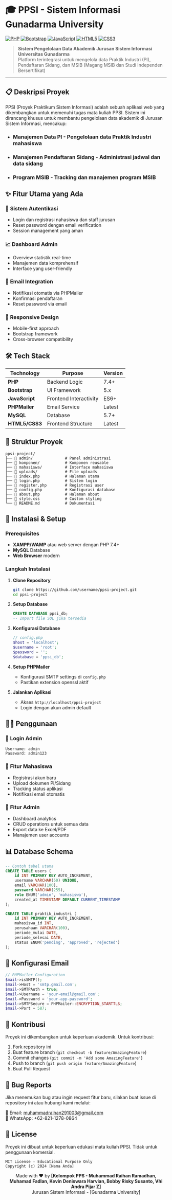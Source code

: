 # 🎓 PPSI - Sistem Informasi Gunadarma University

[![PHP](https://img.shields.io/badge/PHP-777BB4?style=for-the-badge&logo=php&logoColor=white)](https://php.net/)
[![Bootstrap](https://img.shields.io/badge/Bootstrap-563D7C?style=for-the-badge&logo=bootstrap&logoColor=white)](https://getbootstrap.com/)
[![JavaScript](https://img.shields.io/badge/JavaScript-F7DF1E?style=for-the-badge&logo=javascript&logoColor=black)](https://javascript.com/)
[![HTML5](https://img.shields.io/badge/HTML5-E34F26?style=for-the-badge&logo=html5&logoColor=white)](https://html.spec.whatwg.org/)
[![CSS3](https://img.shields.io/badge/CSS3-1572B6?style=for-the-badge&logo=css3&logoColor=white)](https://www.w3.org/Style/CSS/)

> **Sistem Pengelolaan Data Akademik Jurusan Sistem Informasi Universitas Gunadarma**  
> Platform terintegrasi untuk mengelola data Praktik Industri (PI), Pendaftaran Sidang, dan MSIB (Magang MSIB dan Studi Independen Bersertifikat)

---

## 📋 Deskripsi Proyek

PPSI (Proyek Praktikum Sistem Informasi) adalah sebuah aplikasi web yang dikembangkan untuk memenuhi tugas mata kuliah PPSI. Sistem ini dirancang khusus untuk membantu pengelolaan data akademik di Jurusan Sistem Informasi, mencakup:

- ### **Manajemen Data PI** - Pengelolaan data Praktik Industri mahasiswa
- ### **Manajemen Pendaftaran Sidang** - Administrasi jadwal dan data sidang
- ### **Program MSIB** - Tracking dan manajemen program MSIB

## ✨ Fitur Utama yang Ada

### 🔐 **Sistem Autentikasi**
- Login dan registrasi nahasiswa dan staff jurusan
- Reset password dengan email verification
- Session management yang aman

### 📈 **Dashboard Admin**
- Overview statistik real-time
- Manajemen data komprehensif
- Interface yang user-friendly

### 📧 **Email Integration**
- Notifikasi otomatis via PHPMailer
- Konfirmasi pendaftaran
- Reset password via email

### 📱 **Responsive Design**
- Mobile-first approach
- Bootstrap framework
- Cross-browser compatibility

## 🛠️ Tech Stack

| Technology | Purpose | Version |
|------------|---------|---------|
| **PHP** | Backend Logic | 7.4+ |
| **Bootstrap** | UI Framework | 5.x |
| **JavaScript** | Frontend Interactivity | ES6+ |
| **PHPMailer** | Email Service | Latest |
| **MySQL** | Database | 5.7+ |
| **HTML5/CSS3** | Frontend Structure | Latest |

## 📁 Struktur Proyek

```
ppsi-project/
├── 📁 admin/              # Panel administrasi
├── 📁 komponen/           # Komponen reusable
├── 📁 mahasiswa/          # Interface mahasiswa
├── 📁 uploads/            # File uploads
├── 📄 index.php           # Halaman utama
├── 📄 login.php           # Sistem login
├── 📄 register.php        # Registrasi user
├── 📄 config.php          # Konfigurasi database
├── 📄 about.php           # Halaman about
├── 📄 style.css           # Custom styling
└── 📄 README.md           # Dokumentasi
```

## 🚀 Instalasi & Setup

### Prerequisites
- **XAMPP/WAMP** atau web server dengan PHP 7.4+
- **MySQL** Database
- **Web Browser** modern

### Langkah Instalasi

1. **Clone Repository**
   ```bash
   git clone https://github.com/username/ppsi-project.git
   cd ppsi-project
   ```

2. **Setup Database**
   ```sql
   CREATE DATABASE ppsi_db;
   -- Import file SQL jika tersedia
   ```

3. **Konfigurasi Database**
   ```php
   // config.php
   $host = 'localhost';
   $username = 'root';
   $password = '';
   $database = 'ppsi_db';
   ```

4. **Setup PHPMailer**
   - Konfigurasi SMTP settings di `config.php`
   - Pastikan extension openssl aktif

5. **Jalankan Aplikasi**
   - Akses `http://localhost/ppsi-project`
   - Login dengan akun admin default

## 👨‍💻 Penggunaan

### 🔑 **Login Admin**
```
Username: admin
Password: admin123
```

### 📝 **Fitur Mahasiswa**
- Registrasi akun baru
- Upload dokumen PI/Sidang
- Tracking status aplikasi
- Notifikasi email otomatis

### 👥 **Fitur Admin**
- Dashboard analytics
- CRUD operations untuk semua data
- Export data ke Excel/PDF
- Manajemen user accounts

## 📊 Database Schema

```sql
-- Contoh tabel utama
CREATE TABLE users (
    id INT PRIMARY KEY AUTO_INCREMENT,
    username VARCHAR(50) UNIQUE,
    email VARCHAR(100),
    password VARCHAR(255),
    role ENUM('admin', 'mahasiswa'),
    created_at TIMESTAMP DEFAULT CURRENT_TIMESTAMP
);

CREATE TABLE praktik_industri (
    id INT PRIMARY KEY AUTO_INCREMENT,
    mahasiswa_id INT,
    perusahaan VARCHAR(100),
    periode_mulai DATE,
    periode_selesai DATE,
    status ENUM('pending', 'approved', 'rejected')
);
```

## 🔧 Konfigurasi Email

```php
// PHPMailer Configuration
$mail->isSMTP();
$mail->Host = 'smtp.gmail.com';
$mail->SMTPAuth = true;
$mail->Username = 'your-email@gmail.com';
$mail->Password = 'your-app-password';
$mail->SMTPSecure = PHPMailer::ENCRYPTION_STARTTLS;
$mail->Port = 587;
```

## 🤝 Kontribusi

Proyek ini dikembangkan untuk keperluan akademik. Untuk kontribusi:

1. Fork repository ini
2. Buat feature branch (`git checkout -b feature/AmazingFeature`)
3. Commit changes (`git commit -m 'Add some AmazingFeature'`)
4. Push to branch (`git push origin feature/AmazingFeature`)
5. Buat Pull Request


## 🐛 Bug Reports

Jika menemukan bug atau ingin request fitur baru, silakan buat issue di repository ini atau hubungi kami melalui:

📧 Email: [muhammadraihan291003@gmail.com](mailto:muhammadraihan291003@gmail.com)  
📱 WhatsApp: +62-821-1278-0864

## 📄 License

Proyek ini dibuat untuk keperluan edukasi mata kuliah PPSI. Tidak untuk penggunaan komersial.

```
MIT License - Educational Purpose Only
Copyright (c) 2024 [Nama Anda]
```


<div align="center">


Made with ❤️ by **[Kelompok PPS - Muhammad Raihan Ramadhan, Muhamad Fadlan, Kevin Deniswara Harvian, Bobby Risky Susanto, Vhi Andra Pijar Z]**  
Jurusan Sistem Informasi -  [Gunadarma University]

</div>
